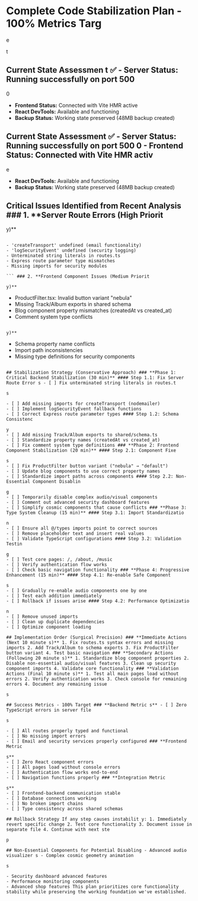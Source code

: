 # Complete Code Stabilization Plan - 100% Metrics Targ

e

t

## Current State Assessmen t ✅ - **Server Status:** Running successfully on port 500

0

- **Frontend Status:** Connected with Vite HMR active
- **React DevTools:** Available and functioning
- **Backup Status:** Working state preserved (48MB backup created)

## Current State Assessment ✅ - **Server Status:** Running successfully on port 500 0 - **Frontend Status:** Connected with Vite HMR activ

e

- **React DevTools:** Available and functioning
- **Backup Status:** Working state preserved (48MB backup created)

## Critical Issues Identified from Recent Analysis ### 1. **Server Route Errors (High Priorit

y)**

```

- 'createTransport' undefined (email functionality)
- 'logSecurityEvent' undefined (security logging)
- Unterminated string literals in routes.ts
- Express route parameter type mismatches
- Missing imports for security modules

``` ### 2. **Frontend Component Issues (Medium Priorit

y)**
```

- ProductFilter.tsx: Invalid button variant "nebula"
- Missing Track/Album exports in shared schema
- Blog component property mismatches (createdAt vs created_at)
- Comment system type conflicts

``` ### 3. **Type System Inconsistencies (Medium Priorit

y)**
```

- Schema property name conflicts
- Import path inconsistencies
- Missing type definitions for security components

```

## Stabilization Strategy (Conservative Approach) ### **Phase 1: Critical Backend Stabilization (30 min)** #### Step 1.1: Fix Server Route Error s - [ ] Fix unterminated string literals in routes.t

s

- [ ] Add missing imports for createTransport (nodemailer)
- [ ] Implement logSecurityEvent fallback functions
- [ ] Correct Express route parameter types #### Step 1.2: Schema Consistenc

y
- [ ] Add missing Track/Album exports to shared/schema.ts
- [ ] Standardize property names (createdAt vs created_at)
- [ ] Fix comment system type definitions ### **Phase 2: Frontend Component Stabilization (20 min)** #### Step 2.1: Component Fixe

s
- [ ] Fix ProductFilter button variant ("nebula" → "default")
- [ ] Update blog components to use correct property names
- [ ] Standardize import paths across components #### Step 2.2: Non-Essential Component Disablin

g
- [ ] Temporarily disable complex audio/visual components
- [ ] Comment out advanced security dashboard features
- [ ] Simplify cosmic components that cause conflicts ### **Phase 3: Type System Cleanup (15 min)** #### Step 3.1: Import Standardizatio

n
- [ ] Ensure all @/types imports point to correct sources
- [ ] Remove placeholder text and insert real values
- [ ] Validate TypeScript configurations #### Step 3.2: Validation Testin

g
- [ ] Test core pages: /, /about, /music
- [ ] Verify authentication flow works
- [ ] Check basic navigation functionality ### **Phase 4: Progressive Enhancement (15 min)** #### Step 4.1: Re-enable Safe Component

s
- [ ] Gradually re-enable audio components one by one
- [ ] Test each addition immediately
- [ ] Rollback if issues arise #### Step 4.2: Performance Optimizatio

n
- [ ] Remove unused imports
- [ ] Clean up duplicate dependencies
- [ ] Optimize component loading

## Implementation Order (Surgical Precision) ### **Immediate Actions (Next 10 minute s)** 1. Fix routes.ts syntax errors and missing imports 2. Add Track/Album to schema exports 3. Fix ProductFilter button variant 4. Test basic navigation ### **Secondary Actions (Following 20 minute s)** 1. Standardize blog component properties 2. Disable non-essential audio/visual features 3. Clean up security component imports 4. Validate core functionality ### **Validation Actions (Final 10 minute s)** 1. Test all main pages load without errors 2. Verify authentication works 3. Check console for remaining errors 4. Document any remaining issue

s

## Success Metrics - 100% Target ### **Backend Metric s** - [ ] Zero TypeScript errors in server file

s

- [ ] All routes properly typed and functional
- [ ] No missing import errors
- [ ] Email and security services properly configured ### **Frontend Metric

s**
- [ ] Zero React component errors
- [ ] All pages load without console errors
- [ ] Authentication flow works end-to-end
- [ ] Navigation functions properly ### **Integration Metric

s**
- [ ] Frontend-backend communication stable
- [ ] Database connections working
- [ ] No broken import chains
- [ ] Type consistency across shared schemas

## Rollback Strategy If any step causes instabilit y: 1. Immediately revert specific change 2. Test core functionality 3. Document issue in separate file 4. Continue with next ste

p

## Non-Essential Components for Potential Disabling - Advanced audio visualizer s - Complex cosmic geometry animation

s

- Security dashboard advanced features
- Performance monitoring components
- Advanced shop features This plan prioritizes core functionality stability while preserving the working foundation we've established.